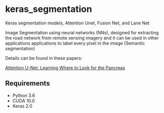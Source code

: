 # keras_segmentation
Keras segmentation models, Attention Unet, Fusion Net, and Lane Net

Image Segmentation using neural networks (NNs), designed for extracting the road network from remote sensing imagery and it can be used in other applications applications to label every pixel in the image (Semantic segmentation) 

Details can be found in these papers:


[Attention U-Net: Learning Where to Look for the Pancreas](https://arxiv.org/abs/1804.03999)

## Requirements
* Python 3.6
* CUDA 10.0
* Keras 2.0
